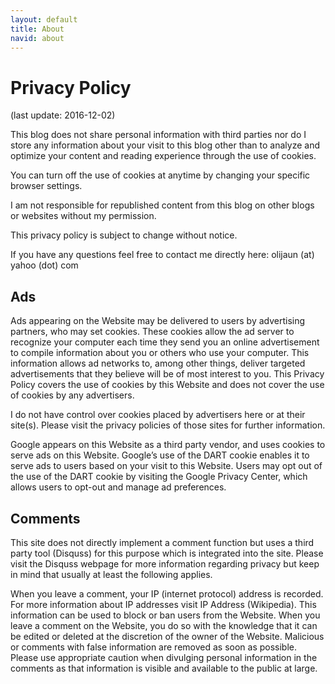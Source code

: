 ```yaml
---
layout: default
title: About
navid: about
---
```


# Privacy Policy

(last update: 2016-12-02)

This blog does not share personal information with third parties nor do I store any information about your visit to this blog other than to analyze and optimize 
your content and reading experience through the use of cookies.

You can turn off the use of cookies at anytime by changing your specific browser settings.

I am not responsible for republished content from this blog on other blogs or websites without my permission.

This privacy policy is subject to change without notice.

If you have any questions feel free to contact me directly here: olijaun (at) yahoo (dot) com

## Ads

Ads appearing on the Website may be delivered to users by advertising partners, who may set cookies. These cookies allow the ad server to recognize your computer each time they send you an online advertisement to compile information about you or others who use your computer. This information allows ad networks to, among other things, deliver targeted advertisements that they believe will be of most interest to you. This Privacy Policy covers the use of cookies by this Website and does not cover the use of cookies by any advertisers.

I do not have control over cookies placed by advertisers here or at their site(s). Please visit the privacy policies of those sites for further information.

Google appears on this Website as a third party vendor, and uses cookies to serve ads on this Website. Google’s use of the DART cookie enables it to serve ads to users based on your visit to this Website. Users may opt out of the use of the DART cookie by visiting the Google Privacy Center, which allows users to opt-out and manage ad preferences. 

## Comments

This site does not directly implement a comment function but uses a third party tool (Disquss) for this purpose which is integrated into the site. Please visit the Disquss webpage for more information regarding privacy but keep in mind that usually at least the following applies.

When you leave a comment, your IP (internet protocol) address is recorded. For more information about IP addresses visit IP Address (Wikipedia). 
This information can be used to block or ban users from the Website. 
When you leave a comment on the Website, you do so with the knowledge that it can be edited or deleted at the discretion of the owner of the Website. 
Malicious or comments with false information are removed as soon as possible. 
Please use appropriate caution when divulging personal information in the comments as that information is visible and available to the public at large.


